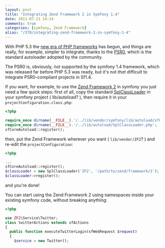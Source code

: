 ```yaml
---
layout: post
title: "Integrating Zend Framework 2 in Symfony 1.4"
date: 2011-07-21 14:14
comments: true
categories: [symfony, Zend Framework]
alias: "/370/integrating-zend-framework-2-in-symfony-1-4"
---
```


With PHP 5.3 the [new era of PHP frameworks](http://blog.webspecies.co.uk/2011-05-23/the-new-era-of-php-frameworks.html) has begun, and things are really, for example, simpler to integrate, thanks to the [PSR0](http://groups.google.com/group/php-standards/web/psr-0-final-proposal), which is the standard autoloader adopted by the community.
<!-- more -->

The PSR0 is, obviously, not supported by the symfony 1.4 framework, which was released far before PHP 5.3 was ready, but it's not *that* difficult to integrate PSR0-compliant projects in Sf1.4.

If you want, for example, to use the [Zend Framework 2](https://github.com/zendframework/zf2) in symfony you just need a few quick steps: first of all, copy the standard [SplClassLoader](https://gist.github.com/221634) in your symfony project ( lib/autoload? ), then require it in your `projectConfiguration.class.php`:

``` php
<?php

require_once dirname(__FILE__).'/../lib/vendor/symfony/lib/autoload/sfCoreAutoload.class.php';
require_once dirname(__FILE__).'/../lib/autoload/SplClassLoader.php';
sfCoreAutoload::register();
```

then, put the Zend Framework wherever you want ( `lib/vendor/ZF2`? ) and re-edit the `projectConfiguration`:

``` php
<?php

...
sfCoreAutoload::register();
$classLoader = new SplClassLoader('ZF2', '/path/to/zend/framework/2');
$classLoader->register();
```

and you're done!

You can start using the Zend Framework 2 using namespaces inside your existing symfony code, without breaking anything:

``` php
<?php

use ZF2\Service\Twitter;
class twitterActions extends sfActions
{
  public function executeTwitterLogin(sfWebRequest $request)
  {
    $service = new Twitter();
```
